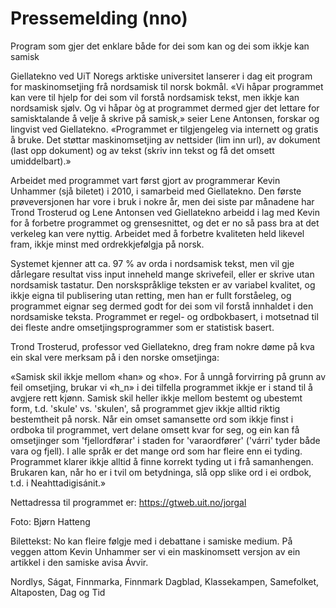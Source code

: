 # Pressemelding (nno)

Program som gjer det enklare både for dei som kan og dei som ikkje kan samisk

Giellatekno ved UiT Noregs arktiske universitet lanserer i dag eit program for maskinomsetjing frå nordsamisk til norsk bokmål. «Vi håpar programmet kan vere til hjelp for dei som vil forstå nordsamisk tekst, men ikkje kan nordsamisk sjølv. Og vi håpar òg at programmet dermed gjer det lettare for samisktalande å velje å skrive på samisk,» seier Lene Antonsen, forskar og lingvist ved Giellatekno. «Programmet er tilgjengeleg via internett og gratis å bruke. Det støttar maskinomsetjing av nettsider (lim inn url), av dokument (last opp dokument) og av tekst (skriv inn tekst og få det omsett umiddelbart).»

Arbeidet med programmet vart først gjort av programmerar Kevin Unhammer (sjå biletet) i 2010, i samarbeid med Giellatekno. Den første prøveversjonen har vore i bruk i nokre år, men dei siste par månadene har Trond Trosterud og Lene Antonsen ved Giellatekno arbeidd i lag med Kevin for å forbetre programmet og grensesnittet, og det er no så pass bra at det verkeleg kan vere nyttig. Arbeidet med å forbetre kvaliteten held likevel fram, ikkje minst med ordrekkjefølgja på norsk.

Systemet kjenner att ca. 97 % av orda i nordsamisk tekst, men vil gje dårlegare resultat viss input inneheld mange skrivefeil, eller er skrive utan nordsamisk tastatur. Den norskspråklige teksten er av variabel kvalitet, og ikkje eigna til publisering utan retting, men han er fullt forståeleg, og programmet eignar seg dermed godt for dei som vil forstå innhaldet i den nordsamiske teksta. Programmet er regel- og ordbokbasert, i motsetnad til dei fleste andre omsetjingsprogrammer som er statistisk basert.

Trond Trosterud, professor ved Giellatekno, dreg fram nokre døme på kva ein skal vere merksam på i den norske omsetjinga:

«Samisk skil ikkje mellom «han» og «ho». For å unngå forvirring på grunn av feil omsetjing, brukar vi «h_n» i dei tilfella programmet ikkje er i stand til å avgjere rett kjønn. Samisk skil heller ikkje mellom bestemt og ubestemt form, t.d. 'skule' vs. 'skulen', så programmet gjev ikkje alltid riktig bestemtheit på norsk. Når ein omset samansette ord som ikkje finst i ordboka til programmet, vert delane omsett kvar for seg, og ein kan få omsetjinger som 'fjellordførar' i staden for 'varaordfører' ('várri' tyder både vara og fjell). I alle språk er det mange ord som har fleire enn ei tyding. Programmet klarer ikkje alltid å finne korrekt tyding ut i frå samanhengen. Brukaren kan, når ho er i tvil om betydninga, slå opp slike ord i ei ordbok, t.d. i Neahttadigisánit.»

Nettadressa til programmet er: https://gtweb.uit.no/jorgal

Foto: Bjørn Hatteng

Bilettekst:
No kan fleire følgje med i debattane i samiske medium. På veggen attom Kevin Unhammer ser vi ein maskinomsett versjon av ein artikkel i den samiske avisa Ávvir.

Nordlys, Ságat, Finnmarka, Finnmark Dagblad, Klassekampen, Samefolket, Altaposten, Dag og Tid
